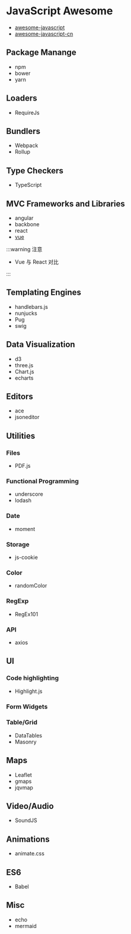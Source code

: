# JavaScript Awesome

- [awesome-javascript](https://github.com/sorrycc/awesome-javascript)
- [awesome-javascript-cn](https://github.com/jobbole/awesome-javascript-cn)

## Package Manange

- npm
- bower
- yarn

## Loaders

- RequireJs

## Bundlers

- Webpack
- Rollup

## Type Checkers

- TypeScript

## MVC Frameworks and Libraries

- angular
- backbone
- react
- [vue](./Vue/)

:::warning 注意

- Vue 与 React 对比

:::

## Templating Engines

- handlebars.js
- nunjucks
- Pug
- swig

## Data Visualization

- d3
- three.js
- Chart.js
- echarts

## Editors

- ace
- jsoneditor

## Utilities

### Files

- PDF.js

### Functional Programming

- underscore
- lodash

### Date

- moment

### Storage

- js-cookie

### Color

- randomColor

### RegExp

- RegEx101

### API

- axios

## UI

### Code highlighting

- Highlight.js

### Form Widgets

### Table/Grid

- DataTables
- Masonry

## Maps

- Leaflet
- gmaps
- jqvmap

## Video/Audio

- SoundJS

## Animations

- animate.css

## ES6

- Babel

## Misc

- echo
- mermaid
